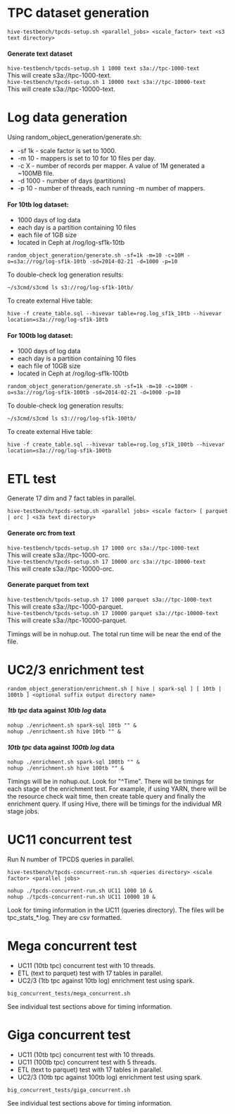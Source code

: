 # TPC dataset generation

`hive-testbench/tpcds-setup.sh <parallel_jobs> <scale_factor> text <s3 text directory>`  

#### Generate text dataset

`hive-testbench/tpcds-setup.sh 1 1000 text s3a://tpc-1000-text`  
This will create s3a://tpc-1000-text.  
`hive-testbench/tpcds-setup.sh 1 10000 text s3a://tpc-10000-text`  
This will create s3a://tpc-10000-text.  

# Log data generation

Using random_object_generation/generate.sh:
  * -sf 1k - scale factor is set to 1000.
  * -m 10 - mappers is set to 10 for 10 files per day.
  * -c X - number of records per mapper. A value of 1M generated a ~100MB file.
  * -d 1000 - number of days (partitions)
  * -p 10 - number of threads, each running -m number of mappers.

#### For 10tb log dataset:

  * 1000 days of log data  
  * each day is a partition containing 10 files  
  * each file of 1GB size  
  * located in Ceph at /rog/log-sf1k-10tb  

`random_object_generation/generate.sh -sf=1k -m=10 -c=10M -o=s3a://rog/log-sf1k-10tb -sd=2014-02-21 -d=1000 -p=10`

To double-check log generation results:  

`~/s3cmd/s3cmd ls s3://rog/log-sf1k-10tb/`

To create external Hive table:  

`hive -f create_table.sql --hivevar table=rog.log_sf1k_10tb --hivevar location=s3a://rog/log-sf1k-10tb`

#### For 100tb log dataset:

  * 1000 days of log data  
  * each day is a partition containing 10 files  
  * each file of 10GB size  
  * located in Ceph at /rog/log-sf1k-100tb  

`random_object_generation/generate.sh -sf=1k -m=10 -c=100M -o=s3a://rog/log-sf1k-100tb -sd=2014-02-21 -d=1000 -p=10`

To double-check log generation results:  

`~/s3cmd/s3cmd ls s3://rog/log-sf1k-100tb/`

To create external Hive table:  

`hive -f create_table.sql --hivevar table=rog.log_sf1k_100tb --hivevar location=s3a://rog/log-sf1k-100tb`

# ETL test

Generate 17 dim and 7 fact tables in parallel.  

`hive-testbench/tpcds-setup.sh <parallel jobs> <scale factor> [ parquet | orc ] <s3a text directory>`  

#### Generate orc from text

`hive-testbench/tpcds-setup.sh 17 1000 orc s3a://tpc-1000-text`  
This will create s3a://tpc-1000-orc.  
`hive-testbench/tpcds-setup.sh 17 10000 orc s3a://tpc-10000-text`  
This will create s3a://tpc-10000-orc.  

#### Generate parquet from text

`hive-testbench/tpcds-setup.sh 17 1000 parquet s3a://tpc-1000-text`  
This will create s3a://tpc-1000-parquet.  
`hive-testbench/tpcds-setup.sh 17 10000 parquet s3a://tpc-10000-text`  
This will create s3a://tpc-10000-parquet.  

Timings will be in nohup.out. The total run time will be near the end of the file.

# UC2/3 enrichment test

`random_object_generation/enrichment.sh [ hive | spark-sql ] [ 10tb | 100tb ] <optional suffix output directory name>`  

#### _1tb tpc_ data against _10tb log_ data

`nohup ./enrichment.sh spark-sql 10tb "" &`  
`nohup ./enrichment.sh hive 10tb "" &`  

#### _10tb tpc_ data against _100tb log_ data

`nohup ./enrichment.sh spark-sql 100tb "" &`  
`nohup ./enrichment.sh hive 100tb "" &`  

Timings will be in nohup.out. Look for "^Time". There will be timings for each stage of the enrichment test. For example, if using YARN, there will be the resource check wait time, then create table query and finally the enrichment query. If using Hive, there will be timings for the individual MR stage jobs.

# UC11 concurrent test

Run N number of TPCDS queries in parallel.  

`hive-testbench/tpcds-concurrent-run.sh <queries directory> <scale factor> <parallel jobs>`  

`nohup ./tpcds-concurrent-run.sh UC11 1000 10 &`  
`nohup ./tpcds-concurrent-run.sh UC11 10000 10 &`  

Look for timing information in the UC11 (queries directory). The files will be tpc\_stats\_\*.log. They are csv formatted.

# Mega concurrent test

* UC11 (10tb tpc) concurrent test with 10 threads.
* ETL (text to parquet) test with 17 tables in parallel.
* UC2/3 (1tb tpc against 10tb log) enrichment test using spark.

`big_concurrent_tests/mega_concurrent.sh`

See individual test sections above for timing information.

# Giga concurrent test

* UC11 (10tb tpc) concurrent test with 10 threads.
* UC11 (100tb tpc) concurrent test with 5 threads.
* ETL (text to parquet) test with 17 tables in parallel.
* UC2/3 (10tb tpc against 100tb log) enrichment test using spark.

`big_concurrent_tests/giga_concurrent.sh`

See individual test sections above for timing information.
